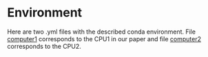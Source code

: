 # Environment

Here are two .yml files with the described conda environment. File [computer1](computer1_environment.yml) corresponds to the CPU1 in our paper and file [computer2](computer2_environment.yml) corresponds to the CPU2.
